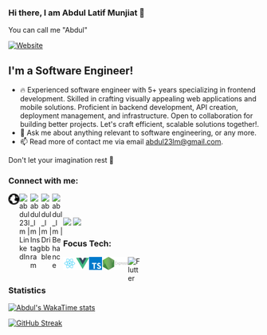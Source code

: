 ### Hi there, I am Abdul Latif Munjiat 🤠

You can call me "Abdul"

[![Website](https://img.shields.io/website?label=techwhizabdul.com&style=for-the-badge&url=https://techwhizabdul.com)](https://techwhizabdul.com/)

## I'm a Software Engineer!

- 🔥 Experienced software engineer with 5+ years specializing in frontend development. Skilled in crafting visually appealing web applications and mobile solutions. Proficient in backend development, API creation, deployment management, and infrastructure. Open to collaboration for building better projects. Let's craft efficient, scalable solutions together!.
- 💬 Ask me about anything relevant to software engineering, or any more.
- 📫 Read more of contact me via email abdul23lm@gmail.com.

Don't let your imagination rest 🚀

### Connect with me:

[<img align="left" alt="decodev.id" width="22px" src="https://raw.githubusercontent.com/iconic/open-iconic/master/svg/globe.svg" />][website]
[<img align="left" alt="abdul23lm | LinkedIn" width="22px" src="https://cdn.jsdelivr.net/npm/simple-icons@v3/icons/linkedin.svg" />][linkedin]
[<img align="left" alt="abdul_lm | Instagram" width="22px" src="https://cdn.jsdelivr.net/npm/simple-icons@v3/icons/instagram.svg" />][instagram]
[<img align="left" alt="abdul_lm | Dribbble" width="22px" src="https://cdn.jsdelivr.net/npm/simple-icons@v3/icons/dribbble.svg" />][dribbble]
[<img align="left" alt="abdul_lm | Behance" width="22px" src="https://cdn.jsdelivr.net/npm/simple-icons@v3/icons/behance.svg" />][behance]

<br />
<br />

[![](https://komarev.com/ghpvc/?username=abdul23lm&color=blue&label=Profile%20Views)](https://github.com/abdul23lm/abdul23lm)
[![](https://img.shields.io/github/followers/abdul23lm?label=GitHub%20Followers)](https://github.com/abdul23lm)

### Focus Tech:

<img align="left" alt="React" width="26px" src="https://raw.githubusercontent.com/github/explore/80688e429a7d4ef2fca1e82350fe8e3517d3494d/topics/react/react.png" />
<img align="left" alt="Vue" width="26px" src="https://raw.githubusercontent.com/github/explore/80688e429a7d4ef2fca1e82350fe8e3517d3494d/topics/vue/vue.png" />
<img align="left" alt="Typescript" width="26px" src="https://raw.githubusercontent.com/github/explore/80688e429a7d4ef2fca1e82350fe8e3517d3494d/topics/typescript/typescript.png" />
<img align="left" alt="Node.js" width="26px" src="https://raw.githubusercontent.com/github/explore/80688e429a7d4ef2fca1e82350fe8e3517d3494d/topics/nodejs/nodejs.png" />
<img align="left" alt="Express" width="26px" src="https://raw.githubusercontent.com/github/explore/80688e429a7d4ef2fca1e82350fe8e3517d3494d/topics/express/express.png" />
<img align="left" alt="Flutter" width="26px" src="https://avatars.githubusercontent.com/u/14101776?s=40&v=4" />

<br />
<br />


### Statistics
[![Abdul's WakaTime stats](https://github-readme-stats.vercel.app/api/wakatime?username=abdul23lm&theme=tokyonight&layout=compact&langs_count=6)](https://github.com/abdul23lm/github-readme-stats)

[![GitHub Streak](https://github-readme-streak-stats.herokuapp.com?user=abdul23lm&theme=tokyonight&hide_border=true)](https://git.io/streak-stats)


[website]: https://www.techwhizabdul.com
[facebook]: https://facebook.com/abdul23lm
[twitter]: https://twitter.com/abdul_lm
[linkedin]: https://linkedin.com/in/abdul23lm
[instagram]: https://instagram.com/abdul_lm
[dribbble]: https://dribbble.com/abdul_lm
[behance]: https://www.behance.net/abdul_lm
